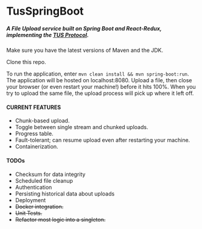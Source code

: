 # TusSpringBoot
##### A File Upload service built on Spring Boot and React-Redux, implementing the [TUS Protocol](http://tus.io/).

Make sure you have the latest versions of Maven and the JDK.

Clone this repo.

To run the application, enter `mvn clean install && mvn spring-boot:run`. The application will be hosted on localhost:8080. Upload a file, then close your browser (or even restart your machine!) before it hits 100%. When you try to upload the same file, the upload process will pick up where it left off.

#### CURRENT FEATURES

- Chunk-based upload.
- Toggle between single stream and chunked uploads.
- Progress table.
- Fault-tolerant; can resume upload even after restarting your machine.
- Containerization.

#### TODOs

- Checksum for data integrity
- Scheduled file cleanup
- Authentication
- Persisting historical data about uploads
- Deployment
- ~~Docker integration.~~
- ~~Unit Tests.~~
- ~~Refactor most logic into a singleton.~~
